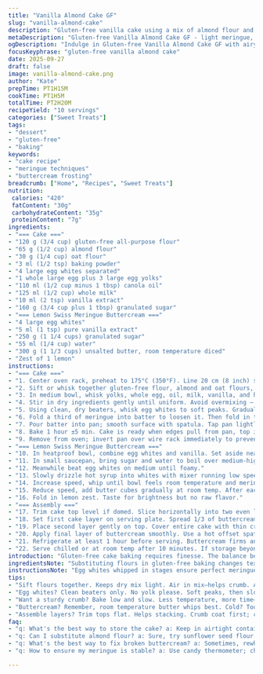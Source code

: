 ```yaml
---
title: "Vanilla Almond Cake GF"
slug: "vanilla-almond-cake"
description: "Gluten-free vanilla cake using a mix of almond flour and oat flour for texture and flavor. Egg whites whipped to stability give lightness. Swiss meringue buttercream with lemon zest adds brightness and cuts richness. Sugar syrup cooked to soft-ball stage ensures stable meringue base. Cake baked low and slow, texture moist yet firm. Suitable vegetarian, nut presence from almonds can be swapped with sunflower seed flour if needed. Stepwise layering with rest periods for chilled crumb stability. Visual cues guide doneness, tactile cues for meringue consistency. Adaptable ingredients and practical advice included."
metaDescription: "Gluten-free Vanilla Almond Cake GF - light meringue, rich buttercream, moist crumb. Perfect balance of flavors and textures."
ogDescription: "Indulge in Gluten-free Vanilla Almond Cake GF with airy meringue, luscious buttercream, and a moist texture. A staple for any celebration."
focusKeyphrase: "gluten-free vanilla almond cake"
date: 2025-09-27
draft: false
image: vanilla-almond-cake.png
author: "Kate"
prepTime: PT1H15M
cookTime: PT1H5M
totalTime: PT2H20M
recipeYield: "10 servings"
categories: ["Sweet Treats"]
tags:
- "dessert"
- "gluten-free"
- "baking"
keywords:
- "cake recipe"
- "meringue techniques"
- "buttercream frosting"
breadcrumb: ["Home", "Recipes", "Sweet Treats"]
nutrition: 
 calories: "420"
 fatContent: "30g"
 carbohydrateContent: "35g"
 proteinContent: "7g"
ingredients:
- "=== Cake ==="
- "120 g (3/4 cup) gluten-free all-purpose flour"
- "65 g (1/2 cup) almond flour"
- "30 g (1/4 cup) oat flour"
- "3 ml (1/2 tsp) baking powder"
- "4 large egg whites separated"
- "1 whole large egg plus 3 large egg yolks"
- "110 ml (1/2 cup minus 1 tbsp) canola oil"
- "125 ml (1/2 cup) whole milk"
- "10 ml (2 tsp) vanilla extract"
- "160 g (3/4 cup plus 1 tbsp) granulated sugar"
- "=== Lemon Swiss Meringue Buttercream ==="
- "4 large egg whites"
- "5 ml (1 tsp) pure vanilla extract"
- "250 g (1 1/4 cups) granulated sugar"
- "55 ml (1/4 cup) water"
- "300 g (1 1/3 cups) unsalted butter, room temperature diced"
- "Zest of 1 lemon"
instructions:
- "=== Cake ==="
- "1. Center oven rack, preheat to 175°C (350°F). Line 20 cm (8 inch) springform pan with parchment paper; no greasing – oil interferes with meringue adherence."
- "2. Sift or whisk together gluten-free flour, almond and oat flours, baking powder. Oat flour adds moisture and a soft crumb unlike rice flour alone. Keep dry mix aerated but don’t overdo."
- "3. In medium bowl, whisk yolks, whole egg, oil, milk, vanilla, and half the sugar (80 g). Sugar partially dissolves, adjusts batter viscosity."
- "4. Stir in dry ingredients gently until uniform. Avoid overmixing – batter should hold a soft ribbon-like flow, some lumps are okay."
- "5. Using clean, dry beaters, whisk egg whites to soft peaks. Gradually add remaining 80 g sugar while beating to maximize air incorporation, get glossy stiff peaks."
- "6. Fold a third of meringue into batter to loosen it. Then fold in the rest in two additions. Use wide motions with a rubber spatula – no deflating but no undermixing either. Final batter thick and airy like marshmallow mousse."
- "7. Pour batter into pan; smooth surface with spatula. Tap pan lightly on counter to release large air bubbles."
- "8. Bake 1 hour ±5 min. Cake is ready when edges pull from pan, top is golden, and toothpick inserted shows moist crumbs but no raw batter. Do not rely solely on timer. Oven temps vary."
- "9. Remove from oven; invert pan over wire rack immediately to prevent sinking. Cool 30 minutes upside down for structure. Then unmold, cool fully right side up."
- "=== Lemon Swiss Meringue Buttercream ==="
- "10. In heatproof bowl, combine egg whites and vanilla. Set aside nearby."
- "11. In small saucepan, bring sugar and water to boil over medium-high heat. Do not stir; swirl pan gently. Monitor with candy thermometer until 115°C (239°F) soft ball stage. Watch carefully; overshooting means grainy buttercream."
- "12. Meanwhile beat egg whites on medium until foamy."
- "13. Slowly drizzle hot syrup into whites with mixer running low speed. Avoid beating attachments to prevent sugar splatter."
- "14. Increase speed, whip until bowl feels room temperature and meringue forms stiff shiny peaks. This can take 8-10 minutes, patience necessary to avoid broken buttercream."
- "15. Reduce speed, add butter cubes gradually at room temp. After each addition fully emulsify before adding more. The mix will break but keep whipping; it will come back smooth and fluffy."
- "16. Fold in lemon zest. Taste for brightness but no raw flavor."
- "=== Assembly ==="
- "17. Trim cake top level if domed. Slice horizontally into two even layers using serrated knife or cake leveler. Chill briefly to firm layers for cleaner cut."
- "18. Set first cake layer on serving plate. Spread 1/3 of buttercream evenly with offset spatula. Level carefully to avoid crumbs."
- "19. Place second layer gently on top. Cover entire cake with thin crumb coat of remaining buttercream; chill 20 minutes to set."
- "20. Apply final layer of buttercream smoothly. Use a hot offset spatula (dip in hot water, dry) to get sharp edges if desired."
- "21. Refrigerate at least 1 hour before serving. Buttercream firms and flavors meld."
- "22. Serve chilled or at room temp after 10 minutes. If storage beyond 24 hours, keep covered airtight to prevent drying."
introduction: "Gluten-free cake baking requires finesse. The balance between structure and tenderness hinges on careful handling of egg whites and correct flour substitutions. Almond flour adds moistness, oat flour brings subtle chew, but interchange with sunflower seed flour or sorghum if allergy or preference. Whipping whites? Watch for glossiness, not overbeating to dryness. Swiss meringue buttercream—temperature control critical, hot syrup to egg whites builds stability. Butter diced and at room temp improves emulsion and prevents separation. Trimming cake layers smooths stacking. Cold sets crumb, warm restores buttery melt. Timing dictated by look, feel, and smell—not just clock. Kitchen tools slick but simple; practice makes reliable results."
ingredientsNote: "Substituting flours in gluten-free baking changes texture and moisture retention. Almond flour is oil-rich, replacing it with sunflower seed or pumpkin seed flour adjusts flavor and nut profile. Oat flour adds structure and slightly nutty notes, but substitute blanched almond meal with rice flour for lighter crumb if preferred. Egg whites must be free of yolk or they won't whip properly; clean equipment mandatory. Canola oil chosen for neutral taste; olive oil adds an herbaceous note if desired. Vanilla extract quality impacts aroma; try fresh vanilla beans if possible. For buttercream, avoid cold butter lumps by tempering on counter at least 20 min. Citric acid or lemon zest helps cut sweetness and fat richness in buttercream balance."
instructionsNote: "Egg whites whipped in stages ensure perfect meringue texture. Adding sugar too soon or too fast impedes air retention; slow gradual sugar introduction key. Candy thermometer crucial for syrup; caramelization under or overshoot ruins texture. Folding methods for aerated batters often neglected—slow, deliberate gentle folding preserves volume, keep spatula on bowl bottom, round motions. Cooling cake inverted prevents collapse as top sets while sides shrink slightly. Meringue buttercream often curdles when cold butter added too fast; add small cubes one or two at a time, beat well between additions until fully integrated. Resting cake layers in fridge solidify crumbs making clean slicing simpler. Hot spatula in buttercream smoothing removes drag; wipe between strokes. Minimum refrigeration after assembly ensures set final texture."
tips:
- "Sift flours together. Keeps dry mix light. Air in mix—helps crumb. Always add baking powder last. Wet ingredients first; dry, second. Don't rush the mixing; lumps are okay."
- "Egg whites? Clean beaters only. No yolk please. Soft peaks, then slowly add sugar. Not too fast, or air goes out. Look for glossy peaks. Whip longer for that stiff magic."
- "Want a sturdy crumb? Bake low and slow. Less temperature, more time—helps moisture retention. Pulling from pan when edges curl, top golden. Toothpick trick—check for moist crumbs."
- "Buttercream? Remember, room temperature butter whips best. Cold? Too much trouble, lumps everywhere. Hot syrup to egg whites—necessary for stable meringue. Patience in whipping; smooth is key."
- "Assemble layers? Trim tops flat. Helps stacking. Crumb coat first; chill for clean slice. Hot spatula magic—sharp edges if desired. Rest before serving to meld flavors."
faq:
- "q: What's the best way to store the cake? a: Keep in airtight container. Fridge works fine. Just avoid moisture. Or freeze slices, wrap well. Thawing easy; enjoy later."
- "q: Can I substitute almond flour? a: Sure, try sunflower seed flour. Flavor changes, but works. Oat flour necessary? Yes for crumb. Rice flour could be lighter."
- "q: What's the best way to fix broken buttercream? a: Sometimes, rewhip, slowly add more butter. Or heat slightly; gently mix. If all else fails, re-chill and retry."
- "q: How to ensure my meringue is stable? a: Use candy thermometer; check that soft-ball stage. Beat whites to stiff peaks before adding sugar. Temperature control vital."

---
```


